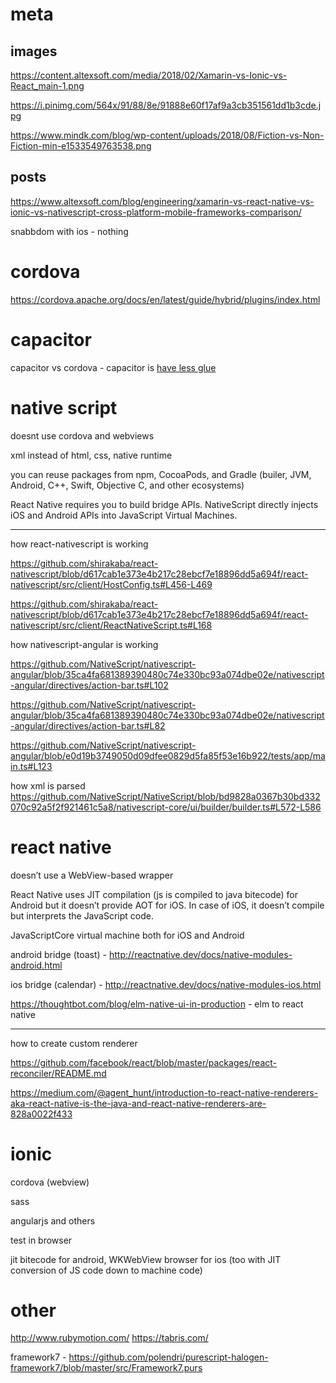 # meta

## images

https://content.altexsoft.com/media/2018/02/Xamarin-vs-Ionic-vs-React_main-1.png

https://i.pinimg.com/564x/91/88/8e/91888e60f17af9a3cb351561dd1b3cde.jpg

https://www.mindk.com/blog/wp-content/uploads/2018/08/Fiction-vs-Non-Fiction-min-e1533549763538.png

## posts

https://www.altexsoft.com/blog/engineering/xamarin-vs-react-native-vs-ionic-vs-nativescript-cross-platform-mobile-frameworks-comparison/

snabbdom with ios - nothing

# cordova

https://cordova.apache.org/docs/en/latest/guide/hybrid/plugins/index.html


# capacitor

capacitor vs cordova - capacitor is [have less glue](https://www.youtube.com/watch?v=9SMDqWam_B0)

# native script

doesnt use cordova and webviews

xml instead of html, css, native runtime

you can reuse packages from npm, CocoaPods, and Gradle (builer, JVM, Android, C++, Swift, Objective C, and other ecosystems)

React Native requires you to build bridge APIs. NativeScript directly injects iOS and Android APIs into JavaScript Virtual Machines.

------------

how react-nativescript is working

https://github.com/shirakaba/react-nativescript/blob/d617cab1e373e4b217c28ebcf7e18896dd5a694f/react-nativescript/src/client/HostConfig.ts#L456-L469

https://github.com/shirakaba/react-nativescript/blob/d617cab1e373e4b217c28ebcf7e18896dd5a694f/react-nativescript/src/client/ReactNativeScript.ts#L168

how nativescript-angular is working

https://github.com/NativeScript/nativescript-angular/blob/35ca4fa681389390480c74e330bc93a074dbe02e/nativescript-angular/directives/action-bar.ts#L102

https://github.com/NativeScript/nativescript-angular/blob/35ca4fa681389390480c74e330bc93a074dbe02e/nativescript-angular/directives/action-bar.ts#L82

https://github.com/NativeScript/nativescript-angular/blob/e0d19b3749050d09dfee0829d5fa85f53e16b922/tests/app/main.ts#L123


how xml is parsed https://github.com/NativeScript/NativeScript/blob/bd9828a0367b30bd332070c92a5f2f921461c5a8/nativescript-core/ui/builder/builder.ts#L572-L586

# react native

doesn’t use a WebView-based wrapper

React Native uses JIT compilation (js is compiled to java bitecode) for Android but it doesn’t provide AOT for iOS. In case of iOS, it doesn’t compile but interprets the JavaScript code.

JavaScriptCore virtual machine both for iOS and Android


android bridge (toast) - http://reactnative.dev/docs/native-modules-android.html

ios bridge (calendar) - http://reactnative.dev/docs/native-modules-ios.html

https://thoughtbot.com/blog/elm-native-ui-in-production - elm to react native

------------

how to create custom renderer

https://github.com/facebook/react/blob/master/packages/react-reconciler/README.md

https://medium.com/@agent_hunt/introduction-to-react-native-renderers-aka-react-native-is-the-java-and-react-native-renderers-are-828a0022f433

# ionic

cordova (webview)

sass

angularjs and others

test in browser

jit bitecode for android, WKWebView browser for ios (too with JIT conversion of JS code down to machine code)

# other
http://www.rubymotion.com/
https://tabris.com/

framework7 - https://github.com/polendri/purescript-halogen-framework7/blob/master/src/Framework7.purs

